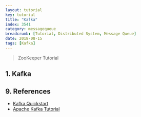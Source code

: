 ```yaml
---
layout: tutorial
key: tutorial
title: "Kafka"
index: 3541
category: messagequeue
breadcrumb: [Tutorial, Distributed System, Message Queue]
date: 2018-08-15
tags: [Kafka]
---
```


> ZooKeeper Tutorial

## 1. Kafka


## 9. References
* [Kafka Quickstart](https://kafka.apache.org/quickstart)
* [Apache Kafka Tutorial](https://www.tutorialspoint.com/apache_kafka/index.htm)
